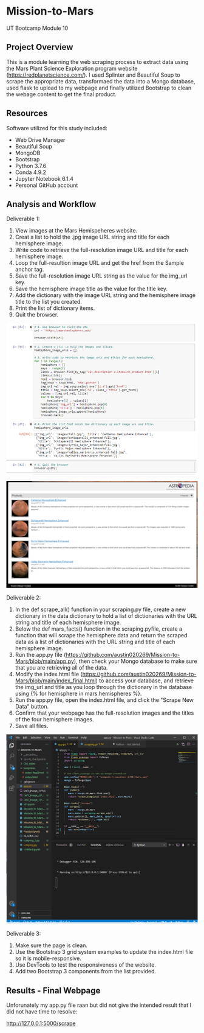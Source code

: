 # Mission-to-Mars
UT Bootcamp Module 10 

## Project Overview
This is a module learning the web scraping process to extract data using the Mars Plant Science Exploration program website (https://redplanetscience.com/).  I used Splinter and Beautiful Soup to scrape the appropriate data, transformaed the data into a Mongo database, used flask to upload to my webpage  and finally utilized Bootstrap to clean the webage content to get the final product.


## Resources
Software utilized for this study included:
- Web Drive Manager
- Beautiful Soup
- MongoDB
- Bootstrap
- Python 3.7.6 
- Conda 4.9.2 
- Jupyter Notebook 6.1.4
- Personal GitHub account

## Analysis and Workflow
Deliverable 1:
1. View images at the Mars Hemispeheres website.
2. Creat a list to hold the .jpg image URL string and title for each hemisphere image.
3. Write code to retrieve the full-resolution image URL and title for each hemisphere image.
4. Loop the full-resultion image URL and get the href from the Sample anchor tag.
5. Save the full-resolution image URL string as the value for the img_url key.
6. Save the hemisphere image title as the value for the title key.
7. Add the dictionary with the image URL string and the hemisphere image title to the list you created.
8. Print the list of dictionary items.
9. Quit the browser.

![alt text](https://github.com/austin020269/Mission-to-Mars/blob/main/Del1_image_1.PNG)

![alt text](https://github.com/austin020269/Mission-to-Mars/blob/main/Del1_image_2.PNG)



 
Deliverable 2:
1. In the def scrape_all() function in your scraping.py file, create a new dictionary in the data dictionary to hold a list of dictionaries with the URL string and title of each hemisphere image.
2. Below the def mars_facts() function in the scraping.pyfile, create a function that will scrape the hemisphere data and return the scraped data as a list of dictionaries with the URL string and title of each hemisphere image.
3. Run the app.py file (https://github.com/austin020269/Mission-to-Mars/blob/main/app.py), then check your Mongo database to make sure that you are retrieving all of the data.
4. Modify the index.html file (https://github.com/austin020269/Mission-to-Mars/blob/main/index_final.html) to access your database, and retrieve the img_url and title as you loop through the dictionary in the database using {% for hemisphere in mars.hemispheres %}.
5. Run the app.py file, open the index.html file, and click the "Scrape New Data" button.
6. Confirm that your webpage has the full-resolution images and the titles of the four hemisphere images.
7. Save all files.

![alt text](https://github.com/austin020269/Mission-to-Mars/blob/main/Del2_image_1.PNG)

  
Deliverable 3:
1. Make sure the page is clean.
2. Use the Bootstrap 3 grid system examples to update the index.html file so it is mobile-responsive.
3. Use DevTools to test the responsiveness of the website.
4. Add two Bootstrap 3 components from the list provided.

## Results - Final Webpage
Unforunately my app.py file raan but did not give the intended result that I did not have time to resolve:

http://127.0.0.1:5000/scrape






